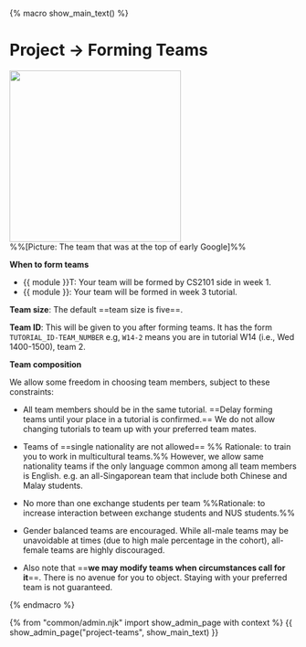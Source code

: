 {% macro show_main_text() %}
<div id="main">

# Project → Forming Teams

<img src="{{baseUrl}}/admin/images/team.png" width="300px"><br>
%%[Picture: The team that was at the top of early Google]%%
<p/>

**When to form teams**

* {{ module }}T: Your team will be formed by CS2101 side in week 1.
* {{ module }}: Your team will be formed in week 3 tutorial.

**Team size**: The default ==team size is five==. 

**Team ID**: This will be given to you after forming teams. It has the form `TUTORIAL_ID-TEAM_NUMBER` e.g, `W14-2` means you are in tutorial W14 (i.e., Wed 1400-1500), team 2.

<panel src="../admin/tutorials.md#tutorialTimetable" header="%%Admin {{ icon_embedding }} Tutorials → Tutorial IDs%%" /><p/>

**Team composition**

We allow some freedom in choosing team members, subject to these constraints:

* All team members should be in the same tutorial. ==Delay forming teams until your place in a tutorial is confirmed.== We do not allow changing tutorials to team up with your preferred team mates.  
* Teams of ==single nationality are not allowed== %%&nbsp;Rationale: to train you to work in multicultural teams.%% However, we allow same nationality teams if the only language common among all team members is English. e.g. an all-Singaporean team that include both Chinese and Malay students.
* No more than one exchange students per team %%Rationale: to increase interaction between exchange students and NUS students.%%
* Gender balanced teams are encouraged. While all-male teams may be unavoidable at times (due to high male percentage in the cohort), all-female teams are highly discouraged.

* Also note that ==**we may modify teams when circumstances call for it**==. There is no avenue for you to object. Staying with your preferred team is not guaranteed.

</div>
{% endmacro %}

{% from "common/admin.njk" import show_admin_page with context %}
{{ show_admin_page("project-teams", show_main_text) }}